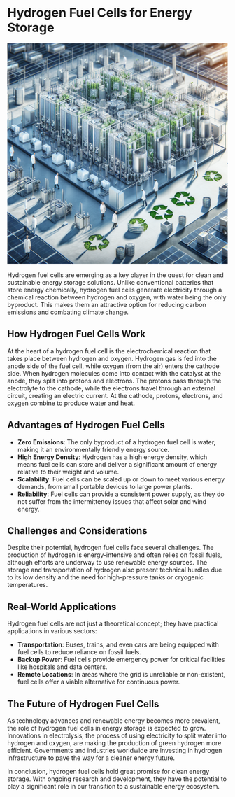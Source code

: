 # Hydrogen Fuel Cells for Energy Storage

![Hydrogen fuel cells in a clean energy storage facility](https://raw.githubusercontent.com/Kanakjr/100-days-of-AI-Writing/main/images/Hydrogen-Fuel-Cells-for-Energy-Storage.png)

Hydrogen fuel cells are emerging as a key player in the quest for clean and sustainable energy storage solutions. Unlike conventional batteries that store energy chemically, hydrogen fuel cells generate electricity through a chemical reaction between hydrogen and oxygen, with water being the only byproduct. This makes them an attractive option for reducing carbon emissions and combating climate change.

## How Hydrogen Fuel Cells Work

At the heart of a hydrogen fuel cell is the electrochemical reaction that takes place between hydrogen and oxygen. Hydrogen gas is fed into the anode side of the fuel cell, while oxygen (from the air) enters the cathode side. When hydrogen molecules come into contact with the catalyst at the anode, they split into protons and electrons. The protons pass through the electrolyte to the cathode, while the electrons travel through an external circuit, creating an electric current. At the cathode, protons, electrons, and oxygen combine to produce water and heat.

## Advantages of Hydrogen Fuel Cells

- **Zero Emissions**: The only byproduct of a hydrogen fuel cell is water, making it an environmentally friendly energy source.
- **High Energy Density**: Hydrogen has a high energy density, which means fuel cells can store and deliver a significant amount of energy relative to their weight and volume.
- **Scalability**: Fuel cells can be scaled up or down to meet various energy demands, from small portable devices to large power plants.
- **Reliability**: Fuel cells can provide a consistent power supply, as they do not suffer from the intermittency issues that affect solar and wind energy.

## Challenges and Considerations

Despite their potential, hydrogen fuel cells face several challenges. The production of hydrogen is energy-intensive and often relies on fossil fuels, although efforts are underway to use renewable energy sources. The storage and transportation of hydrogen also present technical hurdles due to its low density and the need for high-pressure tanks or cryogenic temperatures.

## Real-World Applications

Hydrogen fuel cells are not just a theoretical concept; they have practical applications in various sectors:

- **Transportation**: Buses, trains, and even cars are being equipped with fuel cells to reduce reliance on fossil fuels.
- **Backup Power**: Fuel cells provide emergency power for critical facilities like hospitals and data centers.
- **Remote Locations**: In areas where the grid is unreliable or non-existent, fuel cells offer a viable alternative for continuous power.

## The Future of Hydrogen Fuel Cells

As technology advances and renewable energy becomes more prevalent, the role of hydrogen fuel cells in energy storage is expected to grow. Innovations in electrolysis, the process of using electricity to split water into hydrogen and oxygen, are making the production of green hydrogen more efficient. Governments and industries worldwide are investing in hydrogen infrastructure to pave the way for a cleaner energy future.

In conclusion, hydrogen fuel cells hold great promise for clean energy storage. With ongoing research and development, they have the potential to play a significant role in our transition to a sustainable energy ecosystem.